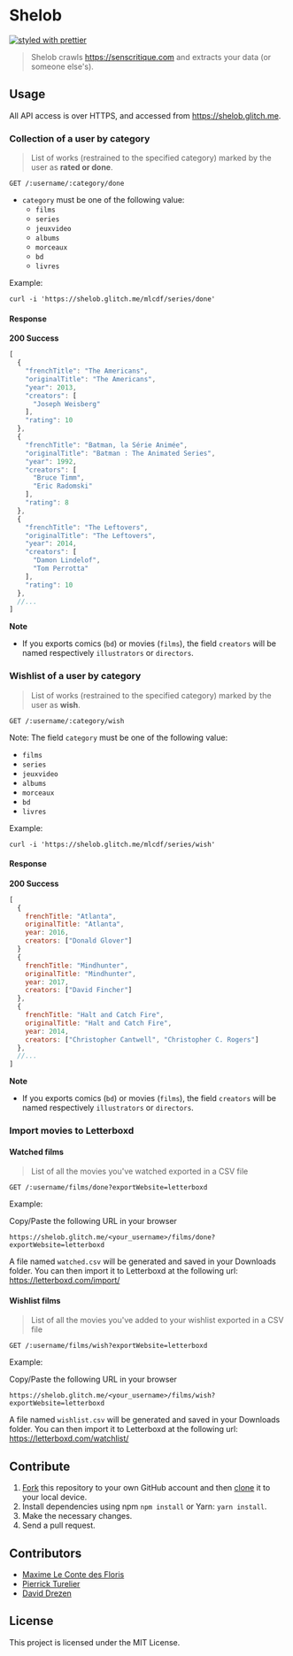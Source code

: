# Shelob

[![styled with prettier](https://img.shields.io/badge/styled_with-prettier-ff69b4.svg)](https://github.com/prettier/prettier)

> Shelob crawls https://senscritique.com and extracts your data (or someone else's).

## Usage

All API access is over HTTPS, and accessed from https://shelob.glitch.me.

### Collection of a user by category

> List of works (restrained to the specified category) marked by the user as **rated or done**.

```
GET /:username/:category/done
```

- `category` must be one of the following value:
  - `films`
  - `series`
  - `jeuxvideo`
  - `albums`
  - `morceaux`
  - `bd`
  - `livres`

Example:

```console
curl -i 'https://shelob.glitch.me/mlcdf/series/done'
```

#### Response

**200 Success**

```javascript
[
  {
    "frenchTitle": "The Americans",
    "originalTitle": "The Americans",
    "year": 2013,
    "creators": [
      "Joseph Weisberg"
    ],
    "rating": 10
  },
  {
    "frenchTitle": "Batman, la Série Animée",
    "originalTitle": "Batman : The Animated Series",
    "year": 1992,
    "creators": [
      "Bruce Timm",
      "Eric Radomski"
    ],
    "rating": 8
  },
  {
    "frenchTitle": "The Leftovers",
    "originalTitle": "The Leftovers",
    "year": 2014,
    "creators": [
      "Damon Lindelof",
      "Tom Perrotta"
    ],
    "rating": 10
  },
  //...
]
```

**Note**
- If you exports comics (`bd`) or movies (`films`), the field `creators` will be named respectively `illustrators` or `directors`.

### Wishlist of a user by category

> List of works (restrained to the specified category) marked by the user as **wish**.

```
GET /:username/:category/wish
```

Note: The field `category` must be one of the following value:
- `films`
- `series`
- `jeuxvideo`
- `albums`
- `morceaux`
- `bd`
- `livres`

Example:

```console
curl -i 'https://shelob.glitch.me/mlcdf/series/wish'
```

#### Response

**200 Success**

```javascript
[
  {
    frenchTitle: "Atlanta",
    originalTitle: "Atlanta",
    year: 2016,
    creators: ["Donald Glover"]
  }
  {
    frenchTitle: "Mindhunter",
    originalTitle: "Mindhunter",
    year: 2017,
    creators: ["David Fincher"]
  },
  {
    frenchTitle: "Halt and Catch Fire",
    originalTitle: "Halt and Catch Fire",
    year: 2014,
    creators: ["Christopher Cantwell", "Christopher C. Rogers"]
  },
  //...
]
```

**Note**
- If you exports comics (`bd`) or movies (`films`), the field `creators` will be named respectively `illustrators` or `directors`.

### Import movies to Letterboxd

#### Watched films

> List of all the movies you've watched exported in a CSV file

```
GET /:username/films/done?exportWebsite=letterboxd
```

Example:

Copy/Paste the following URL in your browser
```
https://shelob.glitch.me/<your_username>/films/done?exportWebsite=letterboxd
```

A file named `watched.csv` will be generated and saved in your Downloads folder.
You can then import it to Letterboxd at the following url: https://letterboxd.com/import/

#### Wishlist films

> List of all the movies you've added to your wishlist exported in a CSV file

```
GET /:username/films/wish?exportWebsite=letterboxd
```

Example:

Copy/Paste the following URL in your browser
```
https://shelob.glitch.me/<your_username>/films/wish?exportWebsite=letterboxd
```

A file named `wishlist.csv` will be generated and saved in your Downloads folder.
You can then import it to Letterboxd at the following url: https://letterboxd.com/watchlist/


## Contribute

1. [Fork](https://help.github.com/articles/fork-a-repo/) this repository to your own GitHub account and then [clone](https://help.github.com/articles/cloning-a-repository/) it to your local device.
2. Install dependencies using npm `npm install` or Yarn: `yarn install`.
3. Make the necessary changes.
4. Send a pull request.

## Contributors

- [Maxime Le Conte des Floris](https://github.com/mlcdf)
- [Pierrick Turelier](https://github.com/PierrickGT)
- [David Drezen](https://github.com/DDrzn)

## License

This project is licensed under the MIT License.
